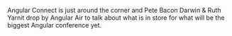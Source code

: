 Angular Connect is just around the corner and Pete Bacon Darwin & Ruth Yarnit drop by Angular Air to talk about
what is in store for what will be the biggest Angular conference yet.